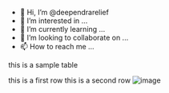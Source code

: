- 👋 Hi, I’m @deependrarelief
- 👀 I’m interested in ...
- 🌱 I’m currently learning ...
- 💞️ I’m looking to collaborate on ...
- 📫 How to reach me ...

<!---
deependrarelief/deependrarelief is a ✨ special ✨ repository because its `README.md` (this file) appears on your GitHub profile.
You can click the Preview link to take a look at your changes.
--->


this 	is 	a 	sample	table
				
this 	is 	a	 first	row
this 	is 	a 	second	row
![image](https://user-images.githubusercontent.com/110225329/181717790-97431b28-33ba-45cc-b62e-fefbf124d5f3.png)
